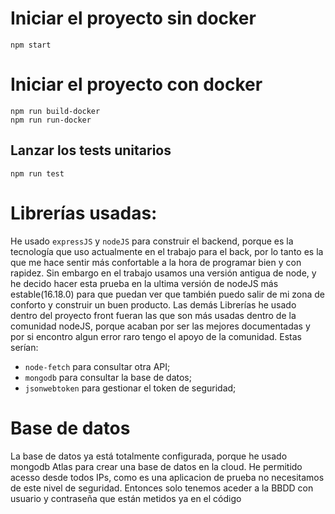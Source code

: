 # Iniciar el proyecto sin docker
```
npm start
```

# Iniciar el proyecto con docker
```
npm run build-docker
npm run run-docker
```
## Lanzar los tests unitarios
```
npm run test
```

# Librerías usadas:
He usado `expressJS` y `nodeJS` para construir el backend, porque es la tecnología que uso actualmente en el trabajo para el back, por lo tanto es la que me hace sentir más confortable a la hora de programar bien y con rapidez. 
Sin embargo en el trabajo usamos una versión antigua de node, y he decido hacer esta prueba en la ultima versión de nodeJS más estable(16.18.0) para que puedan ver que también puedo salir de mi zona de conforto y construir un buen producto.
Las demás Librerías he usado dentro del proyecto front fueran las que son más usadas dentro de la comunidad nodeJS, porque acaban por ser las mejores documentadas y por si encontro algun error raro tengo el apoyo de la comunidad.
Estas serían:

- `node-fetch` para consultar otra API;
- `mongodb` para consultar la base de datos;
- `jsonwebtoken` para gestionar el token de seguridad;

# Base de datos 
La base de datos ya está totalmente configurada, porque he usado mongodb Atlas para crear una base de datos en la cloud. 
He permitido acesso desde todos IPs, como es una aplicacion de prueba no necesitamos de este nivel de seguridad. 
Entonces solo tenemos aceder a la BBDD con usuario y contraseña que están metidos ya en el código

